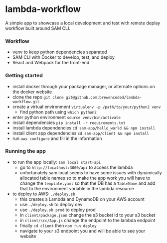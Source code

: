 # lambda-workflow

A simple app to showcase a local development and test with remote deplay workflow built around SAM CLI.

### Workflow
 - venv to keep python dependencies separated
 - SAM CLI with Docker to develop, test, and deploy
 - React and Webpack for the front-end

### Getting started
 - install docker through your package manager, or alternate options on the docker website
 - clone the repo `git clone git@github.com:brewencoded/lambda-workflow.git`
 - create a virtual environment `virtualenv -p /path/to/your/python2 venv`
   - find python path using `which python2`
 - enter python environment `source venv/bin/activate`
 - install dependencies `pip install -r requirements.txt`
 - install lambda dependencies `cd sam-app/hello_world && npm install`
 - install client app dependencies `cd sam-app/client && npm install`
 - run `aws configure` and fill in the information

### Running the app
 - to run the app locally: `sam local start-api`
   - go to `http://localhost:3000/api` to access the lambda
   - unfortunately sam local seems to have some issues with dynamically allocated table names so to make the app work you will have to change the `template.yaml` so that the DB has a `TableName` and add that to the environment variable in the lambda resource
 - to deploy to AWS: `./deploy.sh`
   - this creates a Lambda and DynamoDB on your AWS account
   - use `./deploy.sh` to deploy dev
   - use `./deploy.sh prod` to deploy prod
   - in `client/package.json` change the s3 bucket id to your s3 bucket
   - in `client/src/App.js` change the endpoint to the lambda endpoint
   - finally `cd client` then `npm run deploy`
   - navigate to your s3 endpoint you and will be able to see your website